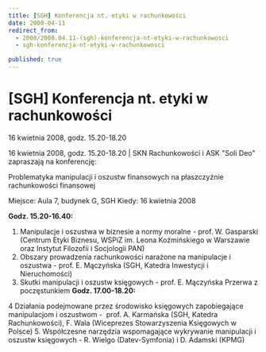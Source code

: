 ```yaml
---
title: [SGH] Konferencja nt. etyki w rachunkowości
date: 2008-04-11
redirect_from: 
  - 2008/2008.04.11-(sgh)-konferencja-nt-etyki-w-rachunkowosci
  - sgh-konferencja-nt-etyki-w-rachunkowosci

published: true
---
```




# [SGH] Konferencja nt. etyki w rachunkowości

<time>16 kwietnia 2008, godz. 15.20-18.20</time>

16 kwietnia 2008, godz. 15.20-18.20 | SKN Rachunkowości i ASK "Soli Deo" zapraszają na konferencję:

Problematyka manipulacji i oszustw finansowych na płaszczyźnie rachunkowości finansowej


Miejsce: Aula 7, budynek G, SGH
Kiedy: 16 kwietnia 2008

**Godz. 15.20-16.40:**

1. Manipulacje i oszustwa w biznesie a normy moralne - prof. W. Gasparski (Centrum Etyki Biznesu, WSPiZ im. Leona Koźmińskiego w Warszawie oraz Instytut Filozofii i Socjologii PAN)
2. Obszary prowadzenia rachunkowości narażone na manipulacje i oszustwa - prof. E. Mączyńska (SGH, Katedra Inwestycji i Nieruchomości)
3. Skutki manipulacji i oszustw księgowych - prof. E. Mączyńska
Przerwa z poczęstunkiem
**Godz. 17.00-18.20:**

4 Działania podejmowane przez środowisko księgowych zapobiegające manipulacjom i oszustwom -&nbsp; prof. A. Karmańska (SGH, Katedra Rachunkowości), F. Wala (Wiceprezes Stowarzyszenia Księgowych w Polsce)
5. Współczesne narzędzia wspomagające wykrywanie manipulacji i oszustw księgowych - R. Wielgo (Datev-Symfonia) i D. Adamski (KPMG)


<!--CONTENT FROM OLD SERVER (jos before 2013): 16 kwietnia 2008, godz. 15.20-18.20 | SKN Rachunkowości i ASK "Soli Deo" zapraszają na konferencję:

Problematyka manipulacji i oszustw finansowych na płaszczyźnie rachunkowości finansowej


Miejsce: Aula 7, budynek G, SGH
Kiedy: 16 kwietnia 2008

**Godz. 15.20-16.40:**

1. Manipulacje i oszustwa w biznesie a normy moralne - prof. W. Gasparski (Centrum Etyki Biznesu, WSPiZ im. Leona Koźmińskiego w Warszawie oraz Instytut Filozofii i Socjologii PAN)
2. Obszary prowadzenia rachunkowości narażone na manipulacje i oszustwa - prof. E. Mączyńska (SGH, Katedra Inwestycji i Nieruchomości)
3. Skutki manipulacji i oszustw księgowych - prof. E. Mączyńska


Przerwa z poczęstunkiem


**Godz. 17.00-18.20:**

4 Działania podejmowane przez środowisko księgowych zapobiegające manipulacjom i oszustwom -&nbsp; prof. A. Karmańska (SGH, Katedra Rachunkowości), F. Wala (Wiceprezes Stowarzyszenia Księgowych w Polsce)
5. Współczesne narzędzia wspomagające wykrywanie manipulacji i oszustw księgowych - R. Wielgo (Datev-Symfonia) i D. Adamski (KPMG)

-->

<!--{{json:{"created_date":"2008-04-11 16:38:06","publish_down":"0000-00-00 00:00:00","id":"609"}}}-->